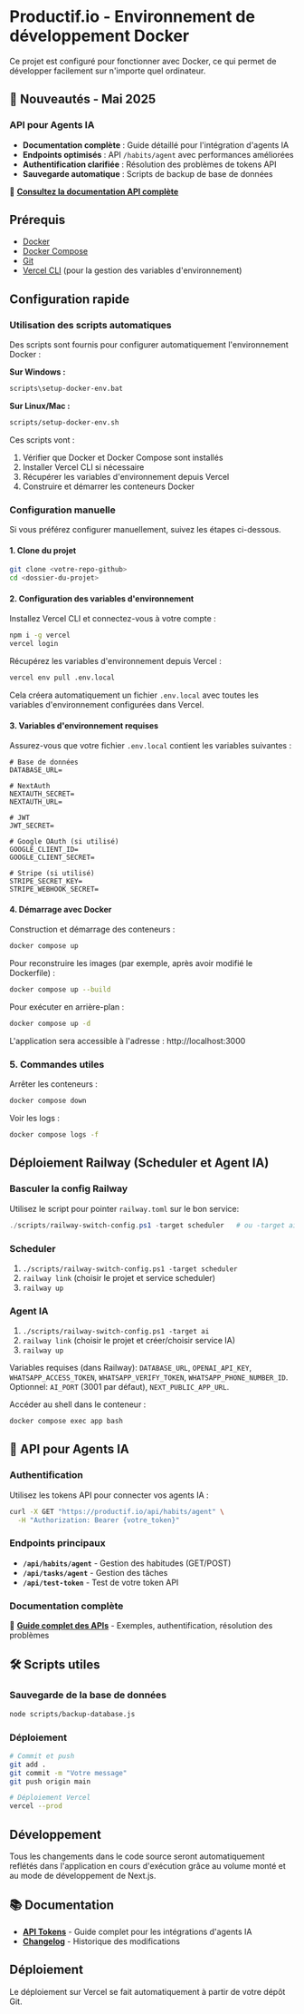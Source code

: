 # Productif.io - Environnement de développement Docker

Ce projet est configuré pour fonctionner avec Docker, ce qui permet de développer facilement sur n'importe quel ordinateur.

## 🚀 Nouveautés - Mai 2025

### API pour Agents IA
- **Documentation complète** : Guide détaillé pour l'intégration d'agents IA
- **Endpoints optimisés** : API `/habits/agent` avec performances améliorées
- **Authentification clarifiée** : Résolution des problèmes de tokens API
- **Sauvegarde automatique** : Scripts de backup de base de données

📖 **[Consultez la documentation API complète](docs/api-tokens.md)**

## Prérequis

- [Docker](https://docs.docker.com/get-docker/)
- [Docker Compose](https://docs.docker.com/compose/install/)
- [Git](https://git-scm.com/downloads)
- [Vercel CLI](https://vercel.com/docs/cli) (pour la gestion des variables d'environnement)

## Configuration rapide

### Utilisation des scripts automatiques

Des scripts sont fournis pour configurer automatiquement l'environnement Docker :

**Sur Windows :**
```bash
scripts\setup-docker-env.bat
```

**Sur Linux/Mac :**
```bash
scripts/setup-docker-env.sh
```

Ces scripts vont :
1. Vérifier que Docker et Docker Compose sont installés
2. Installer Vercel CLI si nécessaire
3. Récupérer les variables d'environnement depuis Vercel
4. Construire et démarrer les conteneurs Docker

### Configuration manuelle

Si vous préférez configurer manuellement, suivez les étapes ci-dessous.

#### 1. Clone du projet

```bash
git clone <votre-repo-github>
cd <dossier-du-projet>
```

#### 2. Configuration des variables d'environnement

Installez Vercel CLI et connectez-vous à votre compte :

```bash
npm i -g vercel
vercel login
```

Récupérez les variables d'environnement depuis Vercel :

```bash
vercel env pull .env.local
```

Cela créera automatiquement un fichier `.env.local` avec toutes les variables d'environnement configurées dans Vercel.

#### 3. Variables d'environnement requises

Assurez-vous que votre fichier `.env.local` contient les variables suivantes :

```
# Base de données
DATABASE_URL=

# NextAuth
NEXTAUTH_SECRET=
NEXTAUTH_URL=

# JWT
JWT_SECRET=

# Google OAuth (si utilisé)
GOOGLE_CLIENT_ID=
GOOGLE_CLIENT_SECRET=

# Stripe (si utilisé)
STRIPE_SECRET_KEY=
STRIPE_WEBHOOK_SECRET=
```

#### 4. Démarrage avec Docker

Construction et démarrage des conteneurs :

```bash
docker compose up
```

Pour reconstruire les images (par exemple, après avoir modifié le Dockerfile) :

```bash
docker compose up --build
```

Pour exécuter en arrière-plan :

```bash
docker compose up -d
```

L'application sera accessible à l'adresse : http://localhost:3000

### 5. Commandes utiles

Arrêter les conteneurs :

```bash
docker compose down
```

Voir les logs :

```bash
docker compose logs -f
```

## Déploiement Railway (Scheduler et Agent IA)

### Basculer la config Railway
Utilisez le script pour pointer `railway.toml` sur le bon service:

```powershell
./scripts/railway-switch-config.ps1 -target scheduler   # ou -target ai
```

### Scheduler
1) `./scripts/railway-switch-config.ps1 -target scheduler`
2) `railway link` (choisir le projet et service scheduler)
3) `railway up`

### Agent IA
1) `./scripts/railway-switch-config.ps1 -target ai`
2) `railway link` (choisir le projet et créer/choisir service IA)
3) `railway up`

Variables requises (dans Railway): `DATABASE_URL`, `OPENAI_API_KEY`, `WHATSAPP_ACCESS_TOKEN`, `WHATSAPP_VERIFY_TOKEN`, `WHATSAPP_PHONE_NUMBER_ID`. Optionnel: `AI_PORT` (3001 par défaut), `NEXT_PUBLIC_APP_URL`.

Accéder au shell dans le conteneur :

```bash
docker compose exec app bash
```

## 🤖 API pour Agents IA

### Authentification
Utilisez les tokens API pour connecter vos agents IA :

```bash
curl -X GET "https://productif.io/api/habits/agent" \
  -H "Authorization: Bearer {votre_token}"
```

### Endpoints principaux
- **`/api/habits/agent`** - Gestion des habitudes (GET/POST)
- **`/api/tasks/agent`** - Gestion des tâches
- **`/api/test-token`** - Test de votre token API

### Documentation complète
📖 **[Guide complet des APIs](docs/api-tokens.md)** - Exemples, authentification, résolution des problèmes

## 🛠️ Scripts utiles

### Sauvegarde de la base de données
```bash
node scripts/backup-database.js
```

### Déploiement
```bash
# Commit et push
git add .
git commit -m "Votre message"
git push origin main

# Déploiement Vercel
vercel --prod
```

## Développement

Tous les changements dans le code source seront automatiquement reflétés dans l'application en cours d'exécution grâce au volume monté et au mode de développement de Next.js.

## 📚 Documentation

- **[API Tokens](docs/api-tokens.md)** - Guide complet pour les intégrations d'agents IA
- **[Changelog](CHANGELOG.md)** - Historique des modifications

## Déploiement

Le déploiement sur Vercel se fait automatiquement à partir de votre dépôt Git. 